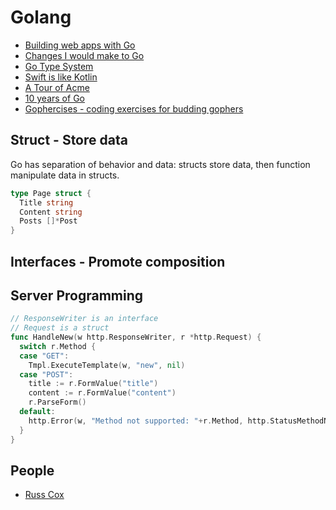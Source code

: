 # Golang

* [Building web apps with Go](https://infinum.co/the-capsized-eight/building-web-apps-with-go)
* [Changes I would make to Go](http://sitr.us/2017/02/21/changes-i-would-make-to-go.html)
* [Go Type System](http://www.club.cc.cmu.edu/~cmccabe/blog_golang_type_system.html)
* [Swift is like Kotlin](http://nilhcem.com/swift-is-like-kotlin/)
* [A Tour of Acme](https://research.swtch.com/acme)
* [10 years of Go](https://commandcenter.blogspot.co.id/2017/09/go-ten-years-and-climbing.html)
* [Gophercises - coding exercises for budding gophers](https://gophercises.com/)

## Struct - Store data

Go has separation of behavior and data: structs store data, then function manipulate data in structs.

```go
type Page struct {
  Title string
  Content string
  Posts []*Post
}
```

## Interfaces - Promote composition

## Server Programming

```go
// ResponseWriter is an interface
// Request is a struct
func HandleNew(w http.ResponseWriter, r *http.Request) {
  switch r.Method {
  case "GET":
    Tmpl.ExecuteTemplate(w, "new", nil)
  case "POST":
    title := r.FormValue("title")
    content := r.FormValue("content")
    r.ParseForm()
  default:
    http.Error(w, "Method not supported: "+r.Method, http.StatusMethodNotAllowed)
  }
}
```

## People

* [Russ Cox](https://swtch.com/~rsc/)